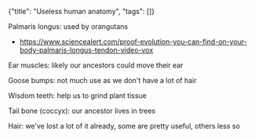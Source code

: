 {"title": "Useless human anatomy", "tags": []}


Palmaris longus: used by orangutans
* https://www.sciencealert.com/proof-evolution-you-can-find-on-your-body-palmaris-longus-tendon-video-vox

Ear muscles: likely our ancestors could move their ear

Goose bumps:  not much use as we don't have a lot of hair

Wisdom teeth: help us to grind plant tissue

Tail bone (coccyx): our ancestor lives in trees

Hair: we've lost a lot of it already, some are pretty useful, others less so

